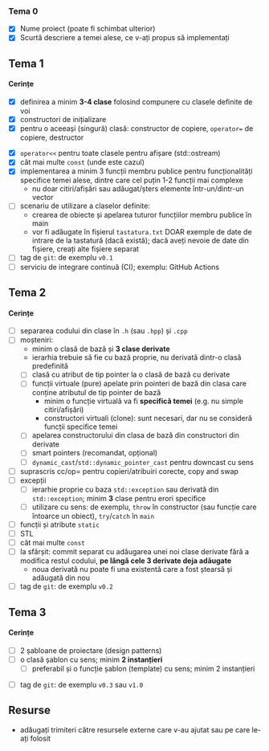 ### Tema 0

- [X] Nume proiect (poate fi schimbat ulterior)
- [X] Scurtă descriere a temei alese, ce v-ați propus să implementați

## Tema 1

#### Cerințe
- [X] definirea a minim **3-4 clase** folosind compunere cu clasele definite de voi
- [X] constructori de inițializare
- [X] pentru o aceeași (singură) clasă: constructor de copiere, `operator=` de copiere, destructor
<!-- - [ ] pentru o altă clasă: constructor de mutare, `operator=` de mutare, destructor -->
<!-- - [ ] pentru o altă clasă: toate cele 5 funcții membru speciale -->
- [X] `operator<<` pentru toate clasele pentru afișare (std::ostream)
- [X] cât mai multe `const` (unde este cazul)
- [X] implementarea a minim 3 funcții membru publice pentru funcționalități specifice temei alese, dintre care cel puțin 1-2 funcții mai complexe
    - nu doar citiri/afișări sau adăugat/șters elemente într-un/dintr-un vector
- [ ] scenariu de utilizare a claselor definite:
    - crearea de obiecte și apelarea tuturor funcțiilor membru publice în main
    - vor fi adăugate în fișierul `tastatura.txt` DOAR exemple de date de intrare de la tastatură (dacă există); dacă aveți nevoie de date din fișiere, creați alte fișiere separat
- [ ] tag de `git`: de exemplu `v0.1`
- [ ] serviciu de integrare continuă (CI); exemplu: GitHub Actions

## Tema 2

#### Cerințe
- [ ] separarea codului din clase în `.h` (sau `.hpp`) și `.cpp`
- [ ] moșteniri:
    - minim o clasă de bază și **3 clase derivate**
    - ierarhia trebuie să fie cu bază proprie, nu derivată dintr-o clasă predefinită
    - [ ] clasă cu atribut de tip pointer la o clasă de bază cu derivate
    - [ ] funcții virtuale (pure) apelate prin pointeri de bază din clasa care conține atributul de tip pointer de bază
        - minim o funcție virtuală va fi **specifică temei** (e.g. nu simple citiri/afișări)
        - constructori virtuali (clone): sunt necesari, dar nu se consideră funcții specifice temei
    - [ ] apelarea constructorului din clasa de bază din constructori din derivate
    - [ ] smart pointers (recomandat, opțional)
    - [ ] `dynamic_cast`/`std::dynamic_pointer_cast` pentru downcast cu sens
- [ ] suprascris cc/op= pentru copieri/atribuiri corecte, copy and swap
- [ ] excepții
    - [ ] ierarhie proprie cu baza `std::exception` sau derivată din `std::exception`; minim **3** clase pentru erori specifice
    - [ ] utilizare cu sens: de exemplu, `throw` în constructor (sau funcție care întoarce un obiect), `try`/`catch` în `main`
- [ ] funcții și atribute `static`
- [ ] STL
- [ ] cât mai multe `const`
- [ ] la sfârșit: commit separat cu adăugarea unei noi clase derivate fără a modifica restul codului, **pe lângă cele 3 derivate deja adăugate**
    - noua derivată nu poate fi una existentă care a fost ștearsă și adăugată din nou
- [ ] tag de `git`: de exemplu `v0.2`

## Tema 3

#### Cerințe
- [ ] 2 șabloane de proiectare (design patterns)
- [ ] o clasă șablon cu sens; minim **2 instanțieri**
    - [ ] preferabil și o funcție șablon (template) cu sens; minim 2 instanțieri
<!-- - [ ] o specializare pe funcție/clasă șablon -->
- [ ] tag de `git`: de exemplu `v0.3` sau `v1.0`

## Resurse

- adăugați trimiteri către resursele externe care v-au ajutat sau pe care le-ați folosit
